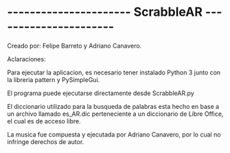 
# ---------------------- ScrabbleAR ----------------------

Creado por: Felipe Barreto y Adriano Canavero.

Aclaraciones:

Para ejecutar la aplicacion, es necesario tener instalado
Python 3 junto con la libreria pattern y PySimpleGui.

El programa puede ejecutarse directamente desde
ScrabbleAR.py

El diccionario utilizado para la busqueda de palabras esta hecho en base a un archivo llamado es_AR.dic 
perteneciente a un diccionario de Libre Office, el cual es de acceso libre.

La musica fue compuesta y ejecutada por Adriano Canavero, por lo cual no infringe derechos de autor.

